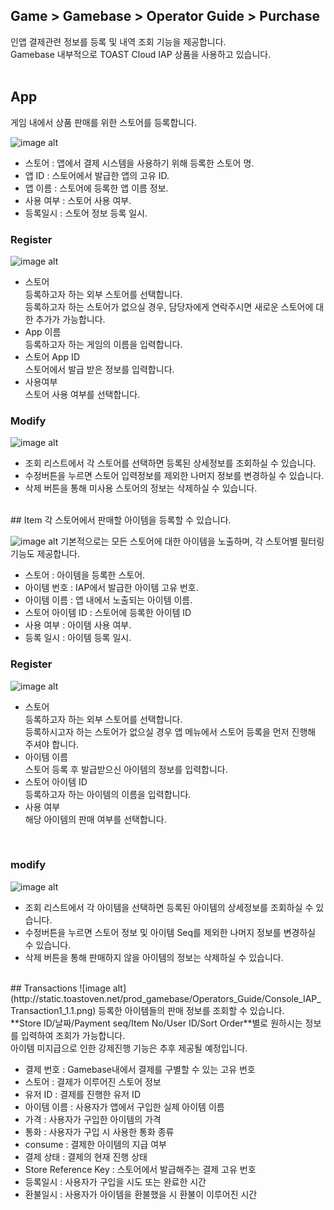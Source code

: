 ## Game > Gamebase > Operator Guide > Purchase

인앱 결제관련 정보를 등록 및 내역 조회 기능을 제공합니다.<br/>
Gamebase 내부적으로 TOAST Cloud IAP 상품을 사용하고 있습니다.<br/>
<br/>
## App
게임 내에서 상품 판매를 위한 스토어를 등록합니다.

![image alt](http://static.toastoven.net/prod_gamebase/Operators_Guide/Console_IAP_App1_1.0.png)

- 스토어 : 앱에서 결제 시스템을 사용하기 위해 등록한 스토어 명.
- 앱 ID : 스토어에서 발급한 앱의 고유 ID.
- 앱 이름 : 스토어에 등록한 앱 이름 정보.
- 사용 여부 : 스토어 사용 여부.
- 등록일시 : 스토어 정보 등록 일시.

### Register
![image alt](http://static.toastoven.net/prod_gamebase/Operators_Guide/Console_IAP_App2_1.0.png)

* 스토어<br/>  등록하고자 하는 외부 스토어를 선택합니다.<br />  등록하고자 하는 스토어가 없으실 경우, 담당자에게 연락주시면 새로운 스토어에 대한 추가가 가능합니다.<br />
* App 이름 <br/>  등록하고자 하는 게임의 이름을 입력합니다.<br />
* 스토어 App ID <br/>  스토어에서 발급 받은 정보를 입력합니다.<br />
* 사용여부<br/>  스토어 사용 여부를 선택합니다.<br />

### Modify
![image alt](http://static.toastoven.net/prod_gamebase/Operators_Guide/Console_IAP_App3_1.0.png)
- 조회 리스트에서 각 스토어를 선택하면 등록된 상세정보를 조회하실 수 있습니다.<br />
- 수정버튼을 누르면 스토어 입력정보를 제외한 나머지 정보를 변경하실 수 있습니다.<br />
- 삭제 버튼을 통해 미사용 스토어의 정보는 삭제하실 수 있습니다.<br />
<br/>
## Item
각 스토어에서 판매할 아이템을 등록할 수 있습니다.

![image alt](http://static.toastoven.net/prod_gamebase/Operators_Guide/Console_IAP_Item1_1.0.png)
기본적으로는 모든 스토어에 대한 아이템을 노출하며, 각 스토어별 필터링 기능도 제공합니다.<br />

- 스토어 : 아이템을 등록한 스토어.
- 아이템 번호 : IAP에서 발급한 아이템 고유 번호.
- 아이템 이름 : 앱 내에서 노출되는 아이템 이름.
- 스토어 아이템 ID : 스토어에 등록한 아이템 ID
- 사용 여부 : 아이템 사용 여부.
- 등록 일시 : 아이템 등록 일시.

### Register
![image alt](http://static.toastoven.net/prod_gamebase/Operators_Guide/Console_IAP_Item2_1.0.png)

* 스토어<br />  등록하고자 하는 외부 스토어를 선택합니다.<br />  등록하시고자 하는 스토어가 없으실 경우 앱 메뉴에서 스토어 등록을 먼저 진행해 주셔야 합니다.<br />
* 아이템 이름<br /> 스토어 등록 후 발급받으신 아이템의 정보를 입력합니다.<br />
* 스토어 아이템 ID<br />등록하고자 하는 아이템의 이름을 입력합니다.<br />
* 사용 여부<br />  해당 아이템의 판매 여부를 선택합니다.<br />
<br />


### modify
![image alt](http://static.toastoven.net/prod_gamebase/Operators_Guide/Console_IAP_Item3_1.0.png)
- 조회 리스트에서 각 아이템을 선택하면 등록된 아이템의 상세정보를 조회하실 수 있습니다.<br />
- 수정버튼을 누르면 스토어 정보 및 아이템 Seq를 제외한 나머지 정보를 변경하실 수 있습니다.<br />
- 삭제 버튼을 통해 판매하지 않을 아이템의 정보는 삭제하실 수 있습니다.<br />
<br/>
## Transactions
![image alt](http://static.toastoven.net/prod_gamebase/Operators_Guide/Console_IAP_Transaction1_1.1.png)
등록한 아이템들의 판매 정보를 조회할 수 있습니다.<br />
**Store ID/날짜/Payment seq/Item No/User ID/Sort Order**별로 원하시는 정보를 입력하여 조회가 가능합니다.<br />
아이템 미지급으로 인한 강제진행 기능은 추후 제공될 예정입니다.<br />

- 결제 번호 : Gamebase내에서 결제를 구별할 수 있는 고유 번호
- 스토어 : 결제가 이루어진 스토어 정보
- 유저 ID : 결제를 진행한 유저 ID
- 아이템 이름 : 사용자가 앱에서 구입한 실제 아이템 이름
- 가격 : 사용자가 구입한 아이템의 가격
- 통화 : 사용자가 구입 시 사용한 통화 종류
- consume : 결제한 아이템의 지급 여부
- 결제 상태 : 결제의 현재 진행 상태
- Store Reference Key : 스토어에서 발급해주는 결제 고유 번호
- 등록일시 : 사용자가 구입을 시도 또는 완료한 시간
- 환불일시 : 사용자가 아이템을 환불했을 시 환불이 이루어진 시간